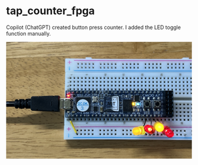# tap_counter_fpga
Copilot (ChatGPT) created button press counter. I added the LED toggle function manually. 

![fpga_board](https://github.com/charkster/tap_counter_fpga/blob/main/fpga_board_count_button_press_sm.JPG)
